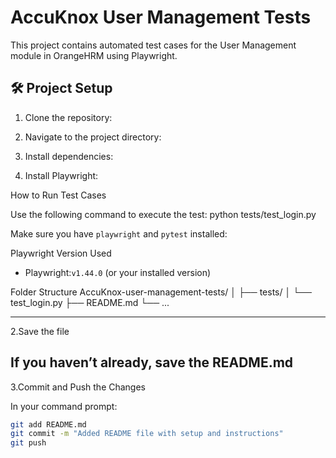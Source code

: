 # AccuKnox User Management Tests

This project contains automated test cases for the User Management module in OrangeHRM using Playwright.

## 🛠️ Project Setup

1. Clone the repository:

2. Navigate to the project directory:

3. Install dependencies:

4. Install Playwright:

How to Run Test Cases

Use the following command to execute the test:
python tests/test_login.py


Make sure you have `playwright` and `pytest` installed:


Playwright Version Used

- Playwright:`v1.44.0` (or your installed version)

Folder Structure
AccuKnox-user-management-tests/
│
├── tests/
│ └── test_login.py
├── README.md
└── ...

---

2.Save the file

If you haven’t already, save the README.md
---

3.Commit and Push the Changes

In your command prompt:

```bash
git add README.md
git commit -m "Added README file with setup and instructions"
git push
